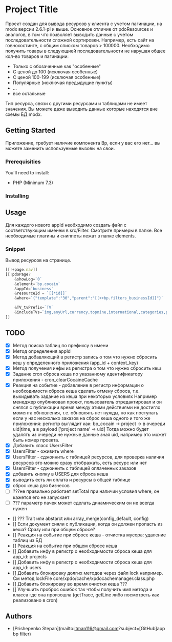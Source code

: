 # Project Title

Проект создан для вывода ресурсов у клиента с учетом пагинации, на modx версии 2.6.1-pl и выше. Основное отличие от pdoResources и аналогов, в том что позволяет выводить данные с учетом последовательности сложной сортировки. Например, есть сайт на говнохостинге, с общим списком товаров > 100000. Необходимо получить товары в следующией последовательности не нарушая общее кол-во товаров и пагинации:

 * Только с обозаченные как "особенные"
 * С ценой до 100 (исключая особенные)
 * С ценой 100-199  (исключая особенные)
 * Популярные (исключая предыдущие пункты)
 * ...
 * все остальные

Тип ресурса, связи с другими ресурсами и таблицами не имеет значения. Вы можете
даже выводить данные которые находятся вне схемы БД modx.

## Getting Started

Приложение, требует наличие компонента Bp, если у вас его нет... вы можете заменить
используемые вызовы на свои.

### Prerequisities

You'll need to install:

 * PHP (Minimum 7.3)

### Installing

## Usage

Для каждого нового appId необходимо создать файл с соответствующим именем в src/Filter. Смотрите примеры в папке. Все необходимые плагины и сниппеты лежат в папке elements.

### Snippet

Вывод ресурсов на странице.

```js
[[!+page.nav]]
[[!pdoPage?
    &showLog=`0`
    &element=`bp.cocain`
    &appId=`business`
    &resourceId = `[[*id]]`
    &where=`{"template":"30","parent":"[[++bp.filters_businessId]]"}`

    &TV_tvPrefix=`TV`
    &includeTVs=`img,anyUrl,currency,topnine,international,categories,projectCountry,projectRegion,projectCity,stage,cost(int),patent`
]]
```

## TODO

- [X] Метод поиска таблиц по префиксу в имени
- [X] Метод определения appId
- [X] Метод добавляющий в регистр запись о том что нужно сбросить
      кеш у определенного приложения (app_id + context_key)
- [X] Метод получения инфы из регистра о том что нужно сбросить кеш
- [X] Задание cron сброса кеша по указанному идентификатору приложения - cron_clearCocaineCache
- [X] Реакция на событие - добавление в регистр информации о необходимости сброса кеша
      сделать отмену сброса, т.е. выкидывать задание из кеша при некоторых условиях
      Например менеджер опубликовал проект, пользователь отредактировал и он снялся с публикации
      время между этими действиями не достигло момента обновления, т.е. обновлять нет нужды,
      но как поступать если у нас несколько заказов на сброс кеша одного и того же приложения:
      регистр выглядит как:
      bp_cocain -> project -> в очереди uid|time, а в payload ['project name' => uid]
      Тогда можно будет удалять из очереди не нужные данные зная uid, например это может быть
      номер проекта.
- [X] Добавить класс UsersFilter
- [X] UsersFilter - оживить where
- [X] UsersFilter - сджоинить с таблицей ресурсов, для проверка наличия ресурсов
      это можно сразу отображать, есть ресурс или нет
- [X] UsersFilter - сджоинить с таблицей оплаченных заказов
- [X] добавить кнопку в USERS для сброса кеша
- [X] выводить есть ли оплата и ресурсы в общей таблице
- [X] сброс кеша для бизнесов
- [ ]  ???не правильно работает setTotal при наличии условия where, он кажется его не запускает
- [ ]  ??? параметр пачек может сделать динамическим он не всегда нужен
- []  ??? Trait или abstarct или array_merge(config_default, config)
- []  Если документ сняли с публикации, когда он должен пропасть из кеша? Сразу
      или при общем сбросе?
- []  Реакция на событие при сбросе кеша - отчистка мусора: удаление таблиц из БД
- []  Реакция на событие при общем сбросе кеша
- []  Добавить инфу в регистр о необходимости сброса кеша для app_id: projects
- []  Добавить инфу в регистр о необходимости сброса кеша для app_id: users
- []  Добавить блокировку долгих методов через файл lock например. См метод lockFile
      core/xpdo/cache/xpdocachemanager.class.php
- []  Добавить блокировку во время очистки кеша ???
- []  Улучшить проброс ошибок так чтобы получить имя метода и класса где она произошла
      (getTrace, getLine либо посмотреть как реализовано в cron)

## Authors

 * [Prishepenko Stepan](mailto:itman116@gmail.com?subject=[GitHub]app bp filter)